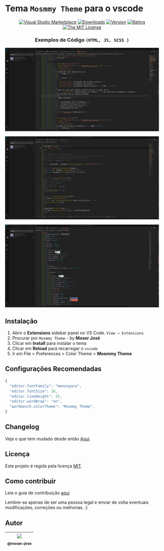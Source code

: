 # Tema `Mosmmy Theme` para  o vscode

 <div align="center">

[![Visual Studio Marketplace](https://vsmarketplacebadge.apphb.com/installs/moserjose.mosmmy-theme.svg)](https://marketplace.visualstudio.com/items?itemName=moserjose.mosmmy-theme)
[![Downloads](https://vsmarketplacebadge.apphb.com/downloads/moserjose.mosmmy-theme.svg)](https://marketplace.visualstudio.com/items?itemName=moserjose.mosmmy-theme)
[![Version](https://vsmarketplacebadge.apphb.com/version-short/moserjose.mosmmy-theme.svg)](https://marketplace.visualstudio.com/items?itemName=moserjose.mosmmy-theme)
[![Rating](https://vsmarketplacebadge.apphb.com/rating-short/moserjose.mosmmy-theme.svg)](https://marketplace.visualstudio.com/items?itemName=moserjose.mosmmy-theme)
[![The MIT License](https://img.shields.io/badge/license-MIT-blue.svg)](http://opensource.org/licenses/MIT)

</div>

<div align="center">

### Exemplos de Código `(HTML, JS, SCSS )`



![Exemplo 1](img/image1.jpg)

![Exemplo 2](img/image2.jpg)

![Exemplo 3](img/image3.jpg)

</div>

## Instalação

1. Abrir o **Extensions** sidebar panel no VS Code. `View → Extensions`
2. Procurar por `Mosmmy Theme` - by **Moser José**
3. Clicar em **Install** para instalar o tema
4. Clicar em **Reload** para recarregar o `vscode`
5. Ir em File > Preferences > Color Theme > **Mosmmy Theme**

## Configurações Recomendadas

```js
{
  "editor.fontFamily": "monospace",
  "editor.fontSize": 18,
  "editor.lineHeight": 25,
  "editor.wordWrap": "on",
  "workbench.colorTheme": "Mosmmy Theme",
}
```
## Changelog

Veja o que tem mudado desde então [Aqui](/CHANGELOG.md).

## Licença

Este projeto é regida pela licença [MIT](/LICENSE.md).


## Como contribuir

Leia o guia de contribuição [aqui](/CONTRIBUTING.md)

Lembre-se apenas de ser uma pessoa legal e enviar de volta eventuais modificações, correções ou melhorias. :)

## Autor

| [<img src="https://avatars0.githubusercontent.com/u/8234620?" width="115"><br><sub>@moser-jose</sub>](https://github.com/moser-jose) |
| :---: |
